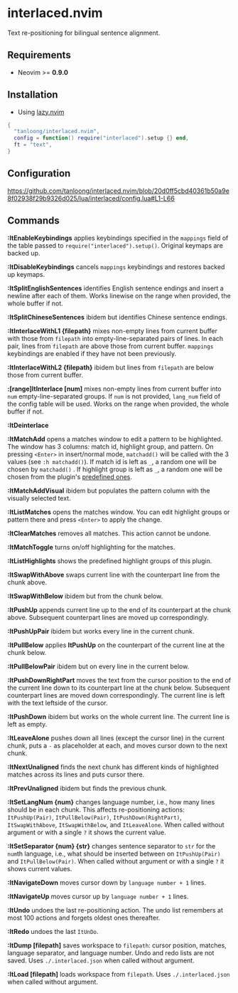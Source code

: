 # interlaced.nvim

Text re-positioning for bilingual sentence alignment.

## Requirements

+ Neovim >= **0.9.0**

## Installation

+ Using [lazy.nvim](https://github.com/folke/lazy.nvim)

```lua
{
  "tanloong/interlaced.nvim",
  config = function() require("interlaced").setup {} end,
  ft = "text",
}
```

## Configuration

https://github.com/tanloong/interlaced.nvim/blob/20d0ff5cbd40361b50a9e8f02938f29b9326d025/lua/interlaced/config.lua#L1-L66

## Commands

**:ItEnableKeybindings** applies keybindings specified in the `mappings` field of the table passed to `require("interlaced").setup()`. Original keymaps are backed up.

**:ItDisableKeybindings** cancels `mappings` keybindings and restores backed up keymaps.

**:ItSplitEnglishSentences** identifies English sentence endings and insert a newline after each of them. Works linewise on the range when provided, the whole buffer if not.

**:ItSplitChineseSentences** ibidem but identifies Chinese sentence endings.

**:ItInterlaceWithL1 {filepath}** mixes non-empty lines from current buffer with those from `filepath` into empty-line-separated pairs of lines. In each pair, lines from `filepath` are above those from current buffer. `mappings` keybindings are enabled if they have not been previously.

**:ItInterlaceWithL2 {filepath}** ibidem but lines from `filepath` are below those from current buffer.

**:[range]ItInterlace [num]** mixes non-empty lines from current buffer into `num` empty-line-separated groups. If `num` is not provided, `lang_num` field of the config table will be used. Works on the range when provided, the whole buffer if not.

**:ItDeinterlace**

**:ItMatchAdd** opens a matches window to edit a pattern to be highlighted. The window has 3 columns: match id, highlight group, and pattern. On pressing `<Enter>` in insert/normal mode, `matchadd()` will be called with the 3 values (see `:h matchadd()`). If match id is left as `_`, a random one will be chosen by `matchadd()` . If highlight group is left as `_`, a random one will be chosen from the plugin's [predefined ones](https://github.com/tanloong/interlaced.nvim/blob/dev/lua/interlaced/colors.lua).

**:ItMatchAddVisual** ibidem but populates the pattern column with the visually selected text.

**:ItListMatches** opens the matches window. You can edit highlight groups or pattern there and press `<Enter>` to apply the change.

**:ItClearMatches** removes all matches. This action cannot be undone.

**:ItMatchToggle** turns on/off highlighting for the matches.

**:ItListHighlights** shows the predefined highlight groups of this plugin.

**:ItSwapWithAbove** swaps current line with the counterpart line from the chunk above.

**:ItSwapWithBelow** ibidem but from the chunk below.

**:ItPushUp** appends current line up to the end of its counterpart at the chunk above. Subsequent counterpart lines are moved up correspondingly.

**:ItPushUpPair** ibidem but works every line in the current chunk.

**:ItPullBelow** applies **ItPushUp** on the counterpart of the current line at the chunk below.

**:ItPullBelowPair** ibidem but on every line in the current below.

**:ItPushDownRightPart** moves the text from the cursor position to the end of the current line down to its counterpart line at the chunk below. Subsequent counterpart lines are moved down correspondingly. The current line is left with the text leftside of the cursor.

**:ItPushDown** ibidem but works on the whole current line. The current line is left as empty.

**:ItLeaveAlone** pushes down all lines (except the cursor line) in the current chunk, puts a `-` as placeholder at each, and moves cursor down to the next chunk.

**:ItNextUnaligned** finds the next chunk has different kinds of highlighted matches across its lines and puts cursor there.

**:ItPrevUnaligned** ibidem but finds the previous chunk.

**:ItSetLangNum {num}** changes language number, i.e., how many lines should be in each chunk. This affects re-positioning actions: `ItPushUp(Pair)`, `ItPullBelow(Pair)`, `ItPushDown(RightPart)`, `ItSwapWithAbove`, `ItSwapWithBelow`, and `ItLeaveAlone`. When called without argument or with a single `?` it shows the current value.

**:ItSetSeparator {num} {str}** changes sentence separator to `str` for the `num`th language, i.e., what should be inserted between on `ItPushUp(Pair)` and `ItPullBelow(Pair)`. When called without argument or with a single `?` it shows current values. 

**:ItNavigateDown** moves cursor down by `language number + 1` lines.

**:ItNavigateUp** moves cursor up by `language number + 1` lines.

**:ItUndo** undoes the last re-positioning action. The undo list remembers at most 100 actions and forgets oldest ones thereafter.

**:ItRedo** undoes the last `ItUnDo`.

**:ItDump [filepath]** saves workspace to `filepath`: cursor position, matches, language separator, and language number. Undo and redo lists are not saved. Uses `./.interlaced.json` when called without argument.

**:ItLoad [filepath]** loads workspace from `filepath`. Uses `./.interlaced.json` when called without argument.
